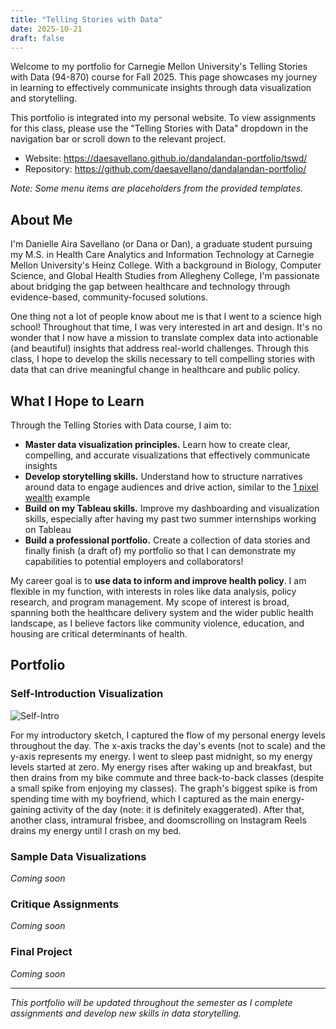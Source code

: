 ```yaml
---
title: "Telling Stories with Data"
date: 2025-10-21
draft: false
---
```


Welcome to my portfolio for Carnegie Mellon University's Telling Stories with Data (94-870) course for Fall 2025. This page showcases my journey in learning to effectively communicate insights through data visualization and storytelling.

This portfolio is integrated into my personal website. To view assignments for this class, please use the "Telling Stories with Data" dropdown in the navigation bar or scroll down to the relevant project.

- Website: https://daesavellano.github.io/dandalandan-portfolio/tswd/
- Repository: https://github.com/daesavellano/dandalandan-portfolio/

*Note: Some menu items are placeholders from the provided templates.*

## About Me

I'm Danielle Aira Savellano (or Dana or Dan), a graduate student pursuing my M.S. in Health Care Analytics and Information Technology at Carnegie Mellon University's Heinz College. With a background in Biology, Computer Science, and Global Health Studies from Allegheny College, I'm passionate about bridging the gap between healthcare and technology through evidence-based, community-focused solutions.

One thing not a lot of people know about me is that I went to a science high school! Throughout that time, I was very interested in art and design. It's no wonder that I now have a mission to translate complex data into actionable (and beautiful) insights that address real-world challenges. Through this class, I hope to develop the skills necessary to tell compelling stories with data that can drive meaningful change in healthcare and public policy.

## What I Hope to Learn

Through the Telling Stories with Data course, I aim to:

- **Master data visualization principles.** Learn how to create clear, compelling, and accurate visualizations that effectively communicate insights
- **Develop storytelling skills.** Understand how to structure narratives around data to engage audiences and drive action, similar to the [1 pixel wealth](https://dbkrupp.github.io/1-pixel-wealth/) example
- **Build on my Tableau skills.** Improve my dashboarding and visualization skills, especially after having my past two summer internships working on Tableau
- **Build a professional portfolio.** Create a collection of data stories and finally finish (a draft of) my portfolio so that I can demonstrate my capabilities to potential employers and collaborators!

My career goal is to **use data to inform and improve health policy**. I am flexible in my function, with interests in roles like data analysis, policy research, and program management. My scope of interest is broad, spanning both the healthcare delivery system and the wider public health landscape, as I believe factors like community violence, education, and housing are critical determinants of health.

## Portfolio

### Self-Introduction Visualization

<img src="/images/posts/tswd/tswd_intro.png" alt="Self-Intro" style="max-width: 100%; height: auto; max-height: 400px;" />

For my introductory sketch, I captured the flow of my personal energy levels throughout the day. The x-axis tracks the day's events (not to scale) and the y-axis represents my energy. I went to sleep past midnight, so my energy levels started at zero. My energy rises after waking up and breakfast, but then drains from my bike commute and three back-to-back classes (despite a small spike from enjoying my classes). The graph's biggest spike is from spending time with my boyfriend, which I captured as the main energy-gaining activity of the day (note: it is definitely exaggerated). After that, another class, intramural frisbee, and doomscrolling on Instagram Reels drains my energy until I crash on my bed.

### Sample Data Visualizations
*Coming soon*

### Critique Assignments
*Coming soon*

### Final Project
*Coming soon*

---

*This portfolio will be updated throughout the semester as I complete assignments and develop new skills in data storytelling.*
